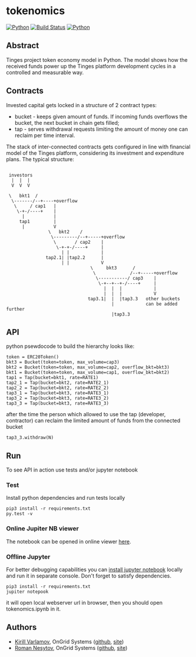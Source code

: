# tokenomics

[![Python](https://img.shields.io/badge/jupiter--notebook-nbviewer-orange.svg)](https://nbviewer.jupyter.org/github/Tingesplatform/tokenomics/blob/master/tokenomics.ipynb)
[![Build Status](https://travis-ci.com/Tingesplatform/tokenomics.svg?branch=master)](https://travis-ci.com/Tingesplatform/tokenomics)
[![Python](https://img.shields.io/badge/python-3.5,%203.6,%203.7-blue.svg)](https://travis-ci.com/Tingesplatform/tokenomics)

## Abstract
Tinges project token economy model in Python. 
The model shows how the received funds power up the Tinges platform development cycles in a controlled and measurable way. 

## Contracts
Invested capital gets locked in a structure of 2 contract types:
* bucket - keeps given amount of funds. If incoming funds overflows the bucket, the next bucket in chain gets filled;
* tap - serves withdrawal requests limiting the amount of money one can reclaim per time interval.

The stack of inter-connected contracts gets configured in line with financial model of the Tinges platform, considering its 
investment and expenditure plans.
The typical structure:

```

 investors
  |  |  |
  V  V  V
  
 \   bkt1  /
  \-------/--+----+overflow
   \     / cap1   |
    \-+-/----+    |
      |           |
     tap1         |
      |           V
                \   bkt2    /
                 \---------/--+-----+overflow
                  \       / cap2    |
                   \-+-+-/----+     |
                     | |            |
               tap2.1| |tap2.2      |
                     | |            V
                                \     bkt3      /
                                 \             /--+-----+overflow
                                  \-----------/ cap3    |
                                   \-+--+--+-/----+     |
                                     |  |  |            |
                                     |  |  |            V
                               tap3.1|  |  |tap3.3   other buckets
                                        |            can be added further
                                        |tap3.3
```

## API
python psewdocode to build the hierarchy looks like:
```
token = ERC20Token()
bkt3 = Bucket(token=token, max_volume=cap3)
bkt2 = Bucket(token=token, max_volume=cap2, overflow_bkt=bkt3)
bkt1 = Bucket(token=token, max_volume=cap1, overflow_bkt=bkt2)
tap1 = Tap(bucket=bkt1, rate=RATE1)
tap2_1 = Tap(bucket=bkt2, rate=RATE2_1)
tap2_2 = Tap(bucket=bkt2, rate=RATE2_2)
tap3_1 = Tap(bucket=bkt3, rate=RATE3_1)
tap3_2 = Tap(bucket=bkt3, rate=RATE3_2)
tap3_3 = Tap(bucket=bkt3, rate=RATE3_3)
```

after the time the person which allowed to use the tap (developer, contractor) 
can reclaim the limited amount of funds from the connected bucket

```
tap3_3.withdraw(N)
```

## Run
To see API in action use tests and/or jupyter notebook

### Test
Install python dependencies and run tests locally
```
pip3 install -r requirements.txt
py.test -v
```

### Online Jupiter NB viewer

The notebook can be opened in online viewer [here](https://nbviewer.jupyter.org/github/Tingesplatform/tokenomics/blob/master/tokenomics.ipynb).

### Offline Jupyter

For better debugging capabilities you can 
[install jupyter notebook](https://jupyter.readthedocs.io/en/latest/install.html) locally and run it in separate console.
Don't forget to satisfy dependencies.
```
pip3 install -r requirements.txt
jupiter notepook
```
it will open local webserver url in browser, then you should open tokenomics.ipynb in it.

## Authors

* [Kirill Varlamov](https://github.com/ongrid), OnGrid Systems ([github](https://github.com/OnGridSystems), [site](https://ongrid.pro))
* [Roman Nesytov](https://github.com/profx5), OnGrid Systems ([github](https://github.com/OnGridSystems), [site](https://ongrid.pro))

